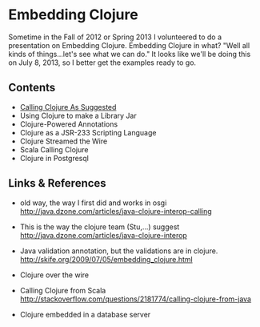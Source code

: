 Embedding Clojure
==================

Sometime in the Fall of 2012 or Spring 2013 I volunteered to do a presentation on Embedding Clojure.
Embedding Clojure in what?  "Well all kinds of things...let's see what we can do."
It looks like we'll be doing this on July 8, 2013, so I better get the examples ready to go.

Contents
------------
* [Calling Clojure As Suggested](./javaclojureeasy)
* Using Clojure to make a Library Jar
* Clojure-Powered Annotations
* Clojure as a JSR-233 Scripting Language
* Clojure Streamed the Wire
* Scala Calling Clojure
* Clojure in Postgresql

Links & References
-------------------
* old way, the way I first did and works in osgi  
  http://java.dzone.com/articles/java-clojure-interop-calling

* This is the way the clojure team (Stu,...) suggest
  http://java.dzone.com/articles/java-clojure-interop
  
* Java validation annotation, but the validations are in clojure.
  http://skife.org/2009/07/05/embedding_clojure.html

* Clojure over the wire

* Calling Clojure from Scala
  http://stackoverflow.com/questions/2181774/calling-clojure-from-java
  
* Clojure embedded in a database server

